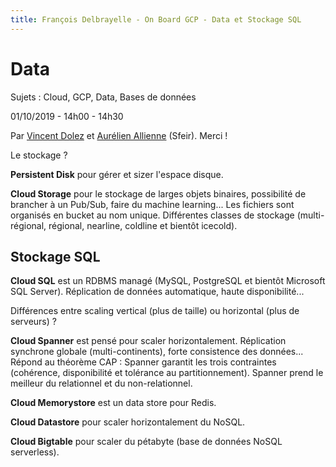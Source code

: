 ```yaml
---
title: François Delbrayelle - On Board GCP - Data et Stockage SQL
---
```


# Data

Sujets : Cloud, GCP, Data, Bases de données

01/10/2019 - 14h00 - 14h30

Par [Vincent Dolez](https://twitter.com/dolez_v) et [Aurélien Allienne](https://twitter.com/sn0rks) (Sfeir). Merci !

Le stockage ?

__Persistent Disk__ pour gérer et sizer l'espace disque.

__Cloud Storage__ pour le stockage de larges objets binaires, possibilité de brancher à un Pub/Sub, faire du machine learning... Les fichiers sont organisés en bucket au nom unique. Différentes classes de stockage (multi-régional, régional, nearline, coldline et bientôt icecold).

## Stockage SQL

__Cloud SQL__ est un RDBMS managé (MySQL, PostgreSQL et bientôt Microsoft SQL Server). Réplication de données automatique, haute disponibilité...

Différences entre scaling vertical (plus de taille) ou horizontal (plus de serveurs) ?

__Cloud Spanner__ est pensé pour scaler horizontalement. Réplication synchrone globale (multi-continents), forte consistence des données... Répond au théorème CAP : Spanner garantit les trois contraintes (cohérence, disponibilité et tolérance au partitionnement). Spanner prend le meilleur du relationnel et du non-relationnel.

__Cloud Memorystore__ est un data store pour Redis.

__Cloud Datastore__ pour scaler horizontalement du NoSQL.

__Cloud Bigtable__ pour scaler du pétabyte (base de données NoSQL serverless).

